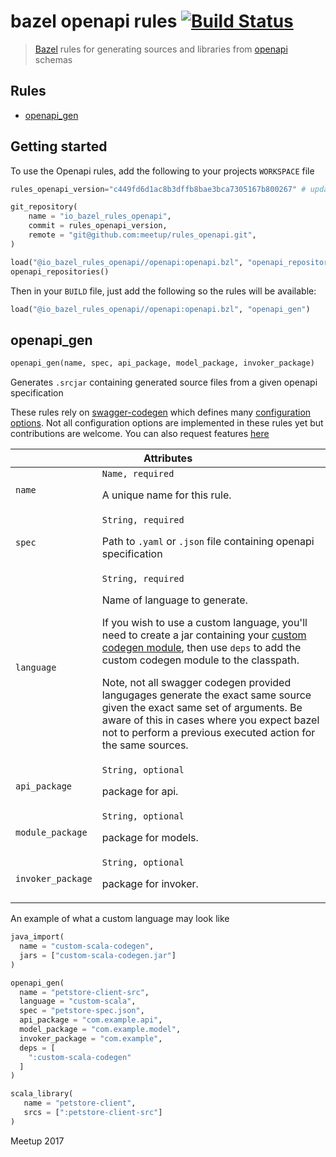 # bazel openapi rules [![Build Status](https://travis-ci.org/meetup/rules_openapi.svg?branch=master)](https://travis-ci.org/meetup/rules_openapi)

> [Bazel](https://bazel.build/) rules for generating sources and libraries from [openapi](https://www.openapis.org/) schemas

## Rules

* [openapi_gen](#openapi_gen)

## Getting started

To use the Openapi rules, add the following to your projects `WORKSPACE` file

```python
rules_openapi_version="c449fd6d1ac8b3dffb8bae3bca7305167b800267" # update this as needed

git_repository(
    name = "io_bazel_rules_openapi",
    commit = rules_openapi_version,
    remote = "git@github.com:meetup/rules_openapi.git",
)

load("@io_bazel_rules_openapi//openapi:openapi.bzl", "openapi_repositories")
openapi_repositories()
```

Then in your `BUILD` file, just add the following so the rules will be available:

```python
load("@io_bazel_rules_openapi//openapi:openapi.bzl", "openapi_gen")
```

## openapi_gen

```python
openapi_gen(name, spec, api_package, model_package, invoker_package)
```

Generates `.srcjar` containing generated source files from a given openapi specification

These rules rely on [swagger-codegen](https://github.com/swagger-api/swagger-codegen#swagger-code-generator) which defines many [configuration options](https://github.com/swagger-api/swagger-codegen#to-generate-a-sample-client-library). Not all configuration options
are implemented in these rules yet but contributions are welcome. You can also request features [here](https://github.com/meetup/rules_openapi/issues/new?title=I%20would%20like%20to%20see...)

<table class="table table-condensed table-bordered table-params">
  <colgroup>
    <col class="col-param" />
    <col class="param-description" />
  </colgroup>
  <thead>
    <tr>
      <th colspan="2">Attributes</th>
    </tr>
  </thead>
  <tbody>
    <tr>
      <td><code>name</code></td>
      <td>
        <code>Name, required</code>
        <p>A unique name for this rule.</p>
      </td>
    </tr>
    <tr>
      <td><code>spec</code></td>
      <td>
        <code>String, required</code>
        <p>
          Path to <code>.yaml</code> or <code>.json</code> file containing openapi specification
        </p>
      </td>
    </tr>
    <tr>
      <td><code>language</code></td>
      <td>
        <code>String, required</code>
        <p>Name of language to generate.</p>
        <p>If you wish to use a custom language, you'll need to create a jar containing your <a href="https://github.com/swagger-api/swagger-codegen#making-your-own-codegen-modules">custom codegen module</a>, then use <code>deps</code> to add the custom codegen module to the classpath.</p>
        <p>
          Note, not all swagger codegen provided langugages generate the exact same source given the exact same set of arguments.
          Be aware of this in cases where you expect bazel not to perform a previous executed action for the same sources.
        </p>
      </td>
    </tr>
    <tr>
      <td><code>api_package</code></td>
      <td>
        <code>String, optional</code>
        <p>package for api.</p>
      </td>
    </tr>
    <tr>
      <td><code>module_package</code></td>
      <td>
        <code>String, optional</code>
        <p>package for models.</p>
      </td>
    </tr>
    <tr>
      <td><code>invoker_package</code></td>
      <td>
        <code>String, optional</code>
        <p>package for invoker.</p>
      </td>
    </tr>
  </tbody>
</table>

An example of what a custom language may look like

```python
java_import(
  name = "custom-scala-codegen",
  jars = ["custom-scala-codegen.jar"]
)

openapi_gen(
  name = "petstore-client-src",
  language = "custom-scala",
  spec = "petstore-spec.json",
  api_package = "com.example.api",
  model_package = "com.example.model",
  invoker_package = "com.example",
  deps = [
    ":custom-scala-codegen"
  ]
)

scala_library(
   name = "petstore-client",
   srcs = [":petstore-client-src"]
)
```

Meetup 2017
